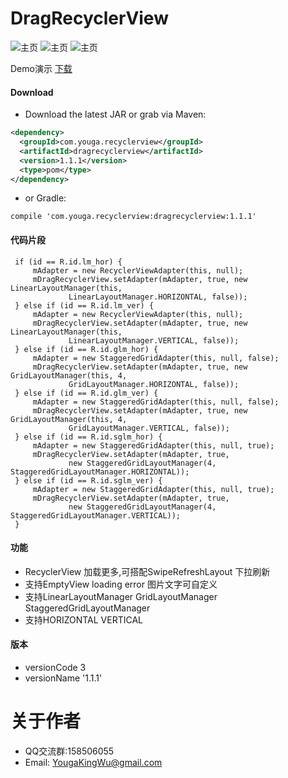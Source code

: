 # DragRecyclerView


![主页](https://github.com/YougaKing/DragRecyclerView/blob/master/Res/grid.png)
![主页](https://github.com/YougaKing/DragRecyclerView/blob/master/Res/stage_grid.png)
![主页](https://github.com/YougaKing/DragRecyclerView/blob/master/Res/haha.gif)

Demo演示 [下载](https://github.com/YougaKing/DragRecyclerView/blob/master/Res/app-release.apk)

#### Download
* Download the latest JAR or grab via Maven:
```xml
<dependency>
  <groupId>com.youga.recyclerview</groupId>
  <artifactId>dragrecyclerview</artifactId>
  <version>1.1.1</version>
  <type>pom</type>
</dependency>
```
* or Gradle:
```
compile 'com.youga.recyclerview:dragrecyclerview:1.1.1'
```
#### 代码片段
```
 if (id == R.id.lm_hor) {
     mAdapter = new RecyclerViewAdapter(this, null);
     mDragRecyclerView.setAdapter(mAdapter, true, new LinearLayoutManager(this,
             LinearLayoutManager.HORIZONTAL, false));
 } else if (id == R.id.lm_ver) {
     mAdapter = new RecyclerViewAdapter(this, null);
     mDragRecyclerView.setAdapter(mAdapter, true, new LinearLayoutManager(this,
             LinearLayoutManager.VERTICAL, false));
 } else if (id == R.id.glm_hor) {
     mAdapter = new StaggeredGridAdapter(this, null, false);
     mDragRecyclerView.setAdapter(mAdapter, true, new GridLayoutManager(this, 4,
             GridLayoutManager.HORIZONTAL, false));
 } else if (id == R.id.glm_ver) {
     mAdapter = new StaggeredGridAdapter(this, null, false);
     mDragRecyclerView.setAdapter(mAdapter, true, new GridLayoutManager(this, 4,
             GridLayoutManager.VERTICAL, false));
 } else if (id == R.id.sglm_hor) {
     mAdapter = new StaggeredGridAdapter(this, null, true);
     mDragRecyclerView.setAdapter(mAdapter, true,
             new StaggeredGridLayoutManager(4, StaggeredGridLayoutManager.HORIZONTAL));
 } else if (id == R.id.sglm_ver) {
     mAdapter = new StaggeredGridAdapter(this, null, true);
     mDragRecyclerView.setAdapter(mAdapter, true,
             new StaggeredGridLayoutManager(4, StaggeredGridLayoutManager.VERTICAL));
 }

```


#### 功能
* RecyclerView 加载更多,可搭配SwipeRefreshLayout 下拉刷新
* 支持EmptyView loading error 图片文字可自定义
* 支持LinearLayoutManager GridLayoutManager StaggeredGridLayoutManager
* 支持HORIZONTAL VERTICAL

#### 版本
* versionCode 3
* versionName '1.1.1'

# 关于作者
* QQ交流群:158506055
* Email: YougaKingWu@gmail.com
